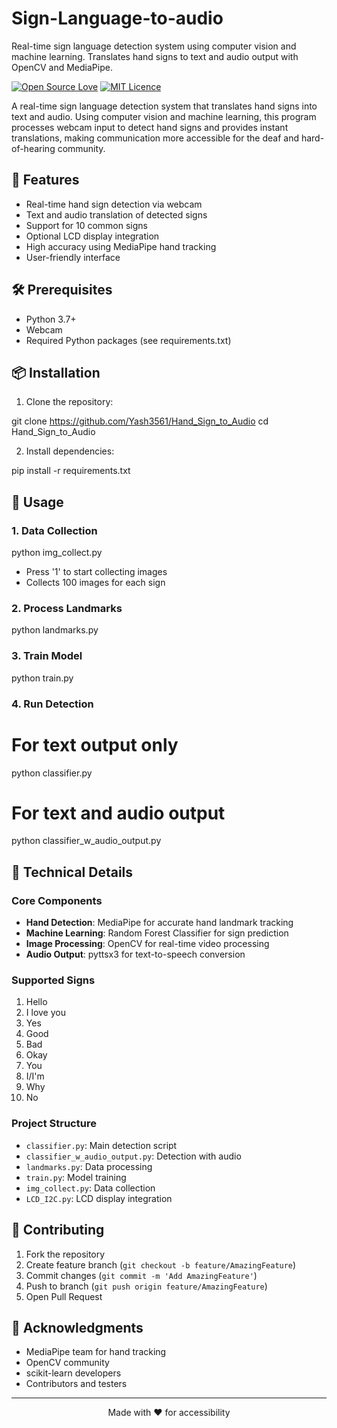 # Sign-Language-to-audio
Real-time sign language detection system using computer vision and machine learning. Translates hand signs to text and audio output with OpenCV and MediaPipe.




[![Open Source Love](https://badges.frapsoft.com/os/v1/open-source.svg?v=103)](https://github.com/ellerbrock/open-source-badges/)
[![MIT Licence](https://badges.frapsoft.com/os/mit/mit.svg?v=103)](https://opensource.org/licenses/mit-license.php)

A real-time sign language detection system that translates hand signs into text and audio. Using computer vision and machine learning, this program processes webcam input to detect hand signs and provides instant translations, making communication more accessible for the deaf and hard-of-hearing community.


## 🌟 Features

- Real-time hand sign detection via webcam
- Text and audio translation of detected signs
- Support for 10 common signs
- Optional LCD display integration
- High accuracy using MediaPipe hand tracking
- User-friendly interface

## 🛠️ Prerequisites

- Python 3.7+
- Webcam
- Required Python packages (see requirements.txt)

## 📦 Installation

1. Clone the repository:

git clone https://github.com/Yash3561/Hand_Sign_to_Audio
cd Hand_Sign_to_Audio


2. Install dependencies:

pip install -r requirements.txt


## 🚀 Usage

### 1. Data Collection

python img_collect.py

- Press '1' to start collecting images
- Collects 100 images for each sign

### 2. Process Landmarks

python landmarks.py

### 3. Train Model

python train.py

### 4. Run Detection

# For text output only
python classifier.py

# For text and audio output

python classifier_w_audio_output.py

## 🔧 Technical Details

### Core Components
- **Hand Detection**: MediaPipe for accurate hand landmark tracking
- **Machine Learning**: Random Forest Classifier for sign prediction
- **Image Processing**: OpenCV for real-time video processing
- **Audio Output**: pyttsx3 for text-to-speech conversion

### Supported Signs
1. Hello
2. I love you
3. Yes
4. Good
5. Bad
6. Okay
7. You
8. I/I'm
9. Why
10. No

### Project Structure
- `classifier.py`: Main detection script
- `classifier_w_audio_output.py`: Detection with audio
- `landmarks.py`: Data processing
- `train.py`: Model training
- `img_collect.py`: Data collection
- `LCD_I2C.py`: LCD display integration

## 🤝 Contributing

1. Fork the repository
2. Create feature branch (`git checkout -b feature/AmazingFeature`)
3. Commit changes (`git commit -m 'Add AmazingFeature'`)
4. Push to branch (`git push origin feature/AmazingFeature`)
5. Open Pull Request

## 🙏 Acknowledgments

- MediaPipe team for hand tracking
- OpenCV community
- scikit-learn developers
- Contributors and testers

---

<p align="center">
  Made with ❤️ for accessibility
</p>
